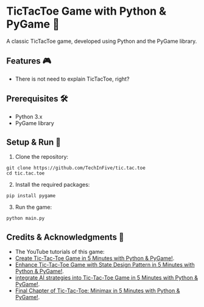 # TicTacToe Game with Python & PyGame 🐍

A classic TicTacToe game, developed using Python and the PyGame library. 

## Features 🎮

- There is not need to explain TicTacToe, right?

## Prerequisites 🛠

- Python 3.x
- PyGame library

## Setup & Run 🚀

1. Clone the repository:
```
git clone https://github.com/TechInFive/tic.tac.toe
cd tic.tac.toe
```

2. Install the required packages:
```
pip install pygame
```

3. Run the game:
```
python main.py
```

## Credits & Acknowledgments 👏

- The YouTube tutorials of this game:
- [Create Tic-Tac-Toe Game in 5 Minutes with Python & PyGame!](https://youtu.be/0ezzs9hYxd0).
- [Enhance Tic-Tac-Toe Game with State Design Pattern in 5 Minutes with Python & PyGame!](https://youtu.be/EPm3eykqxLU).
- [integrate AI strategies into Tic-Tac-Toe Game in 5 Minutes with Python & PyGame!](https://youtu.be/ExRVgGV3e1Y).
- [Final Chapter of Tic-Tac-Toe: Minimax in 5 Minutes with Python & PyGame!](https://youtu.be/waVN2fzVqJU).
  


